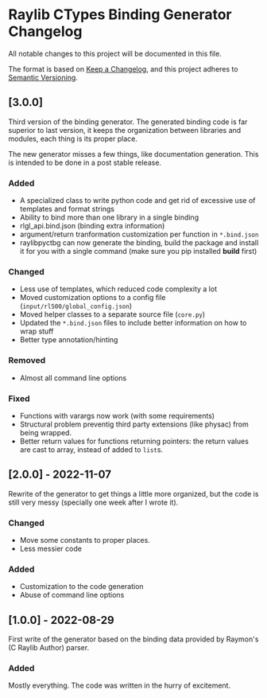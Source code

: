 # Raylib CTypes Binding Generator Changelog

All notable changes to this project will be documented in this file.

The format is based on [Keep a Changelog](https://keepachangelog.com/en/1.0.0/),
and this project adheres to [Semantic Versioning](https://semver.org/spec/v2.0.0.html).


## [3.0.0]

Third version of the binding generator. The generated binding code is far superior to last version, it keeps the organization between libraries and modules, each thing is its proper place.

The new generator misses a few things, like documentation generation. This is intended to be done in a post stable release.

### Added

- A specialized class to write python code and get rid of excessive use of templates and format strings
- Ability to bind more than one library in a single binding
- rlgl_api.bind.json (binding extra information)
- argument/return tranformation customization per function in `*.bind.json`
- raylibpyctbg can now generate the binding, build the package and install it for you with a single command (make sure you pip installed **build** first)

### Changed

- Less use of templates, which reduced code complexity a lot
- Moved customization options to a config file (`input/rl500/global_config.json`)
- Moved helper classes to a separate source file (`core.py`)
- Updated the `*.bind.json` files to include better information on how to wrap stuff
- Better type annotation/hinting

### Removed

- Almost all command line options

### Fixed

- Functions with varargs now work (with some requirements)
- Structural problem preventig third party extensions (like physac) from being wrapped.
- Better return values for functions returning pointers: the return values are cast to array, instead of added to `list`s.


## [2.0.0] - 2022-11-07

Rewrite of the generator to get things a little more organized, but the code is still very messy (specially one week after I wrote it).

### Changed

- Move some constants to proper places.
- Less messier code

### Added

- Customization to the code generation
- Abuse of command line options


## [1.0.0] - 2022-08-29

First write of the generator based on the binding data provided by Raymon's (C Raylib Author) parser.

### Added

Mostly everything. The code was written in the hurry of excitement.
